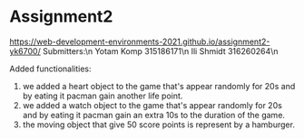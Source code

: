 # Assignment2
https://web-development-environments-2021.github.io/assignment2-yk6700/
Submitters:\n
Yotam Komp 315186171\n
Ili Shmidt 316260264\n

Added functionalities:
1. we added a heart object to the game that's appear randomly for 20s and by eating it pacman gain another life point.
2. we added a watch object to the game that's appear randomly for 20s and by eating it pacman gain an extra 10s to the duration of the game.
3. the moving object that give 50 score points is represent by a hamburger.

 
